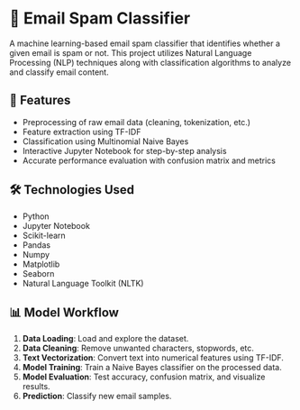 # 📧 Email Spam Classifier

A machine learning-based email spam classifier that identifies whether a given email is spam or not. This project utilizes Natural Language Processing (NLP) techniques along with classification algorithms to analyze and classify email content.

## 🚀 Features

- Preprocessing of raw email data (cleaning, tokenization, etc.)
- Feature extraction using TF-IDF
- Classification using Multinomial Naive Bayes
- Interactive Jupyter Notebook for step-by-step analysis
- Accurate performance evaluation with confusion matrix and metrics

## 🛠️ Technologies Used

- Python
- Jupyter Notebook
- Scikit-learn
- Pandas
- Numpy
- Matplotlib
- Seaborn
- Natural Language Toolkit (NLTK)

## 📊 Model Workflow

1. **Data Loading**: Load and explore the dataset.
2. **Data Cleaning**: Remove unwanted characters, stopwords, etc.
3. **Text Vectorization**: Convert text into numerical features using TF-IDF.
4. **Model Training**: Train a Naive Bayes classifier on the processed data.
5. **Model Evaluation**: Test accuracy, confusion matrix, and visualize results.
6. **Prediction**: Classify new email samples.

